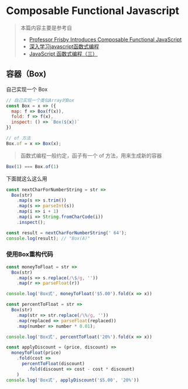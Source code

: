 # Composable Functional Javascript
> 本篇内容主要是参考自
> * [Professor Frisby Introduces Composable Functional JavaScript](https://egghead.io/courses/professor-frisby-introduces-composable-functional-javascript)
> * [深入学习javascript函数式编程](https://juejin.cn/post/6844903743499026446)
> * [JavaScript 函数式编程（三）](https://juejin.cn/post/6844903655397834765)



## 容器（Box)
自己实现一个 Box
```javascript
// 自己实现一个类似Array的Box
const Box = x => ({
  map: f => Box(f(x)),
  fold: f => f(x),
  inspect: () => `Box(${x})`
})

// of 方法
Box.of = x => Box(x);
```
> 函数式编程一般约定，函子有一个 of 方法，用来生成新的容器
```javascript
Box(1) === Box.of(1)
```

下面就这么这么用
```javascript
const nextCharForNumberString = str =>
  Box(str)
    .map(s => s.trim())
    .map(s => parseInt(s))
    .map(i => i + 1)
    .map(i => String.fromCharCode(i))
    .inspect();

const result = nextCharForNumberString(' 64');
console.log(result); // "Box(A)"
```

### 使用Box重构代码
```javascript
const moneyToFloat = str =>
  Box(str)
    .map(s => s.replace(/\$/g, ''))
    .map(r => parseFloat(r))

console.log('Box式', moneyToFloat('$5.00').fold(x => x))

const percentToFloat = str =>
  Box(str)
    .map(str => str.replace(/\%/g, ''))
    .map(replaced => parseFloat(replaced))
    .map(number => number * 0.01);

console.log('Box式', percentToFloat('20%').fold(x => x))

const applyDiscount = (price, discount) =>
  moneyToFloat(price)
    .fold(cost =>
      percentToFloat(discount)
        .fold(discount => cost - cost * discount)
    )
console.log('Box式', applyDiscount('$5.00', '20%'))

```
